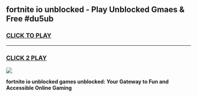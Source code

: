 
## fortnite io unblocked - Play Unblocked Gmaes & Free #du5ub
<h3>
<a href="https://news.freeplayer.one?title=fortnite_io_unblocked&ref=27F">CLICK TO PLAY</a></h3>
<hr>

<h3>
<a href="https://news.freeplayer.one?title=fortnite_io_unblocked&ref=27F">CLICK 2 PLAY</a>
  
</h3>

<a href="https://news.freeplayer.one?title=fortnite_io_unblocked&ref=27F/"><img src="https://clearcache.store/games.png"></a>


**fortnite io unblocked games unblocked: Your Gateway to Fun and Accessible Online Gaming**
